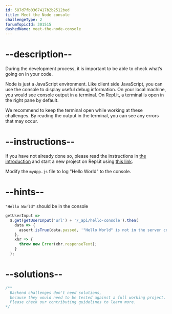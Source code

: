 ```yaml
---
id: 587d7fb0367417b2b2512bed
title: Meet the Node console
challengeType: 2
forumTopicId: 301515
dashedName: meet-the-node-console
---
```


# --description--

During the development process, it is important to be able to check what’s going on in your code.

Node is just a JavaScript environment. Like client side JavaScript, you can use the console to display useful debug information. On your local machine, you would see console output in a terminal. On Repl.it, a terminal is open in the right pane by default.

We recommend to keep the terminal open while working at these challenges. By reading the output in the terminal, you can see any errors that may occur.

# --instructions--

If you have not already done so, please read the instructions in [the introduction](/learn/apis-and-microservices/basic-node-and-express/) and start a new project on Repl.it using [this link](https://repl.it/github/freeCodeCamp/boilerplate-express).

Modify the `myApp.js` file to log "Hello World" to the console.

# --hints--

`"Hello World"` should be in the console

```js
getUserInput =>
  $.get(getUserInput('url') + '/_api/hello-console').then(
    data => {
      assert.isTrue(data.passed, '"Hello World" is not in the server console');
    },
    xhr => {
      throw new Error(xhr.responseText);
    }
  );
```

# --solutions--

```js
/**
  Backend challenges don't need solutions, 
  because they would need to be tested against a full working project. 
  Please check our contributing guidelines to learn more.
*/
```
